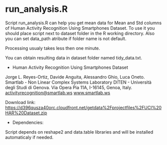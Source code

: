 run_analysis.R
==============

Script run_analysis.R can help you get mean data for Mean and Std columns of Human Activity Recognition Using Smartphones Dataset. To use it you should place script next to dataset folder in the R working directory. Also you can set data_path atribute if folder name is not default.

Processing usualy takes less then one minute.

You can obtain resulting data in dataset folder named tidy_data.txt.

- Human Activity Recognition Using Smartphones Dataset

Jorge L. Reyes-Ortiz, Davide Anguita, Alessandro Ghio, Luca Oneto. Smartlab - Non Linear Complex Systems Laboratory DITEN - Università degli Studi di Genova. Via Opera Pia 11A, I-16145, Genoa, Italy. activityrecognition@smartlab.ws www.smartlab.ws

Download link: https://d396qusza40orc.cloudfront.net/getdata%2Fprojectfiles%2FUCI%20HAR%20Dataset.zip

- Dependencies:

Script depends on reshape2 and data.table libraries and will be installed automaticaly if needed.
